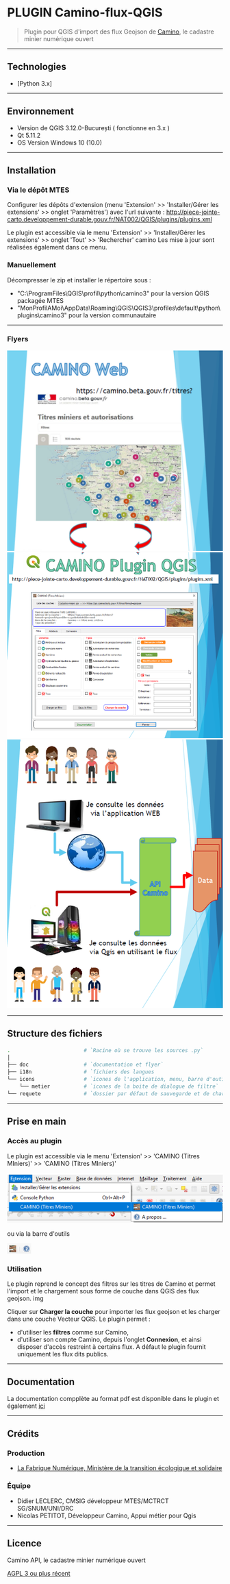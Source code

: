 # PLUGIN Camino-flux-QGIS

> Plugin pour QGIS d'import des flux Geojson de [Camino](https://camino.beta.gouv.fr), le cadastre minier numérique ouvert

---           

## Technologies
- [Python 3.x]

---           

## Environnement
 - Version de QGIS 3.12.0-București ( fonctionne en 3.x )
 - Qt 5.11.2 
 - OS Version Windows 10 (10.0)

---

## Installation
### Via le dépôt MTES
Configurer les dépôts d'extension (menu 'Extension' >> 'Installer/Gérer les extensions' >> onglet 'Paramètres') avec l'url suivante :
http://piece-jointe-carto.developpement-durable.gouv.fr/NAT002/QGIS/plugins/plugins.xml

Le plugin est accessible via le menu 'Extension' >> 'Installer/Gérer les extensions' >> onglet 'Tout' >> 'Rechercher' camino
Les mise à jour sont réalisées également dans ce menu.

### Manuellement
Décompresser le zip et installer le répertoire sous :
 - "C:\ProgramFiles\QGIS\profil\python\camino3" pour la version QGIS packagée MTES
 - "MonProfilAMoi\AppData\Roaming\QGIS\QGIS3\profiles\default\python\plugins\camino3" pour la version communautaire

---

### Flyers

![Flyer](doc/flyer1.svg)
![Flyer](doc/flyer2.png)
![Flyer](doc/flyer3.png)

---

## Structure des fichiers
```bash
.                        # `Racine où se trouve les sources .py`
│
├── doc                  # `documentation et flyer`
├── i18n                 # `fichiers des langues
└── icons                # `icones de l'application, menu, barre d'outils, IHM`
    └── metier           # `icones de la boite de dialogue de filtre`
└── requete              # `dossier par défaut de sauvegarde et de chargement des requetes (filtres)`
```
---
## Prise en main

### Accès au plugin

Le plugin est accessible via le menu 'Extension' >> 'CAMINO (Titres MIniers)' >> 'CAMINO (Titres MIniers)'

![qgis extension screenshot](doc/qgis-extension-screenshot.png)

ou via la barre d'outils 

![qgis toolsbar screenshot](doc/qgis-toolsbar-screenshot.png)

### Utilisation

Le plugin reprend le concept des filtres sur les titres de Camino et permet l'import et le chargement sous forme de couche dans QGIS des flux geojson.
img

Cliquer sur __Charger la couche__ pour importer les flux geojson et les charger dans une couche Vecteur QGIS.
Le plugin permet :
* d'utiliser les __filtres__ comme sur Camino,
* d'utiliser son compte Camino, depuis l'onglet __Connexion__, et ainsi disposer d'accès restreint à certains flux. A défaut le plugin fournit uniquement les flux dits publics. 

---

## Documentation
La documentation compplète au format pdf est disponible dans le plugin et également [ici](https://github.com/MTES-MCT/camino-flux-QGIS/blob/master/doc/camino_doc.pdf)

---

## Crédits

### Production

- [La Fabrique Numérique, Ministère de la transition écologique et solidaire](https://www.ecologique-solidaire.gouv.fr/inauguration-fabrique-numerique-lincubateur-des-ministeres-charges-lecologie-et-des-territoires)

### Équipe

- Didier LECLERC, CMSIG développeur MTES/MCTRCT SG/SNUM/UNI/DRC
- Nicolas PETITOT, Développeur Camino, Appui métier pour Qgis

---

## Licence

Camino API, le cadastre minier numérique ouvert

[AGPL 3 ou plus récent](https://spdx.org/licenses/AGPL-3.0-or-later.html)
